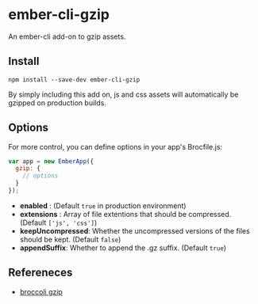 # ember-cli-gzip

An ember-cli add-on to gzip assets.

## Install
```
npm install --save-dev ember-cli-gzip
```

By simply including this add on, js and css assets will automatically be gzipped on production builds.

## Options

For more control, you can define options in your app's Brocfile.js:

```js
var app = new EmberApp({
  gzip: {
    // options
  }
});
```

- **enabled** : (Default `true` in production environment)
- **extensions** : Array of file extentions that should be compressed. (Default `['js', 'css']`)
- **keepUncompressed**: Whether the uncompressed versions of the files should be kept. (Default `false`)
- **appendSuffix**: Whether to append the .gz suffix. (Default `true`)

## Refereneces
- [broccoli gzip](https://github.com/salsify/broccoli-gzip)